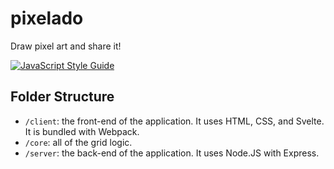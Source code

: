 # pixelado
Draw pixel art and share it!

[![JavaScript Style Guide](https://img.shields.io/badge/code_style-standard-brightgreen.svg)](https://standardjs.com)

## Folder Structure
- `/client`: the front-end of the application. It uses HTML, CSS, and Svelte. It is bundled with Webpack.
- `/core`: all of the grid logic.
- `/server`: the back-end of the application. It uses Node.JS with Express.
